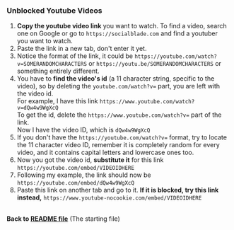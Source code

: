 ### Unblocked Youtube Videos
1. **Copy the youtube video link** you want to watch. To find a video, search one on Google or go to `https://socialblade.com` and find a youtuber you want to watch.
2. Paste the link in a new tab, don't enter it yet.
3. Notice the format of the link, it could be `https://youtube.com/watch?v=SOMERANDOMCHARACTERS` or `https://youtu.be/SOMERANDOMCHARACTERS` or something entirely different.
4. You have to **find the video's id** (a 11 character string, specific to the video), so by deleting the `youtube.com/watch?v=` part, you are left with the video id. <br> For example, I have this link `https://www.youtube.com/watch?v=dQw4w9WgXcQ` <br> To get the id, delete the `https://www.youtube.com/watch?v=` part of the link. <br> Now I have the video ID, which is `dQw4w9WgXcQ`
5. If you don't have the `https://youtube.com/watch?v=` format, try to locate the 11 character video ID, remember it is completely random for every video, and it contains capital letters and lowercase ones too.
6. Now you got the video id, **substitute it** for this link `https://youtube.com/embed/VIDEOIDHERE`
7. Following my example, the link should now be `https://youtube.com/embed/dQw4w9WgXcQ`
8. Paste this link on another tab and go to it. **If it is blocked, try this link instead,** `https://www.youtube-nocookie.com/embed/VIDEOIDHERE`

<br> **Back to [README file](https://github.com/wea-f/ByePassHub/blob/main/Exploits/README.md)** (The starting file)
